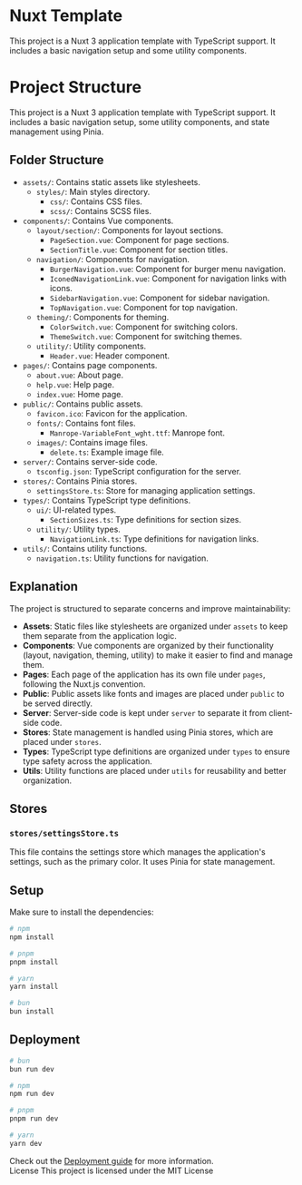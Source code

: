 # Nuxt Template

This project is a Nuxt 3 application template with TypeScript support. It includes a basic navigation setup and some utility components.

# Project Structure

This project is a Nuxt 3 application template with TypeScript support. It includes a basic navigation setup, some utility components, and state management using Pinia.

## Folder Structure

- `assets/`: Contains static assets like stylesheets.
	- `styles/`: Main styles directory.
		- `css/`: Contains CSS files.
		- `scss/`: Contains SCSS files.
- `components/`: Contains Vue components.
	- `layout/section/`: Components for layout sections.
		- `PageSection.vue`: Component for page sections.
		- `SectionTitle.vue`: Component for section titles.
	- `navigation/`: Components for navigation.
		- `BurgerNavigation.vue`: Component for burger menu navigation.
		- `IconedNavigationLink.vue`: Component for navigation links with icons.
		- `SidebarNavigation.vue`: Component for sidebar navigation.
		- `TopNavigation.vue`: Component for top navigation.
	- `theming/`: Components for theming.
		- `ColorSwitch.vue`: Component for switching colors.
		- `ThemeSwitch.vue`: Component for switching themes.
	- `utility/`: Utility components.
		- `Header.vue`: Header component.
- `pages/`: Contains page components.
	- `about.vue`: About page.
	- `help.vue`: Help page.
	- `index.vue`: Home page.
- `public/`: Contains public assets.
	- `favicon.ico`: Favicon for the application.
	- `fonts/`: Contains font files.
		- `Manrope-VariableFont_wght.ttf`: Manrope font.
	- `images/`: Contains image files.
		- `delete.ts`: Example image file.
- `server/`: Contains server-side code.
	- `tsconfig.json`: TypeScript configuration for the server.
- `stores/`: Contains Pinia stores.
	- `settingsStore.ts`: Store for managing application settings.
- `types/`: Contains TypeScript type definitions.
	- `ui/`: UI-related types.
		- `SectionSizes.ts`: Type definitions for section sizes.
	- `utility/`: Utility types.
		- `NavigationLink.ts`: Type definitions for navigation links.
- `utils/`: Contains utility functions.
	- `navigation.ts`: Utility functions for navigation.

## Explanation

The project is structured to separate concerns and improve maintainability:

- **Assets**: Static files like stylesheets are organized under `assets` to keep them separate from the application logic.
- **Components**: Vue components are organized by their functionality (layout, navigation, theming, utility) to make it easier to find and manage them.
- **Pages**: Each page of the application has its own file under `pages`, following the Nuxt.js convention.
- **Public**: Public assets like fonts and images are placed under `public` to be served directly.
- **Server**: Server-side code is kept under `server` to separate it from client-side code.
- **Stores**: State management is handled using Pinia stores, which are placed under `stores`.
- **Types**: TypeScript type definitions are organized under `types` to ensure type safety across the application.
- **Utils**: Utility functions are placed under `utils` for reusability and better organization.

## Stores

### `stores/settingsStore.ts`

This file contains the settings store which manages the application's settings, such as the primary color. It uses Pinia for state management.

## Setup

Make sure to install the dependencies:

```bash
# npm
npm install
```

```bash
# pnpm
pnpm install
```

```bash
# yarn
yarn install
```

```bash
# bun
bun install
```

## Deployment

```bash
# bun
bun run dev
```

```bash
# npm
npm run dev
```

```bash
# pnpm
pnpm run dev
```

```bash
# yarn
yarn dev
```

Check out the [Deployment guide](https://nuxt.com/docs/getting-started/deployment) for more information.  
License
This project is licensed under the MIT License
